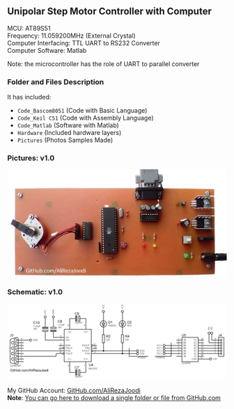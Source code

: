 ## Unipolar Step Motor Controller with Computer
	   
MCU:			AT89S51    
Frequency:     		11.059200MHz (External Crystal)           
Computer Interfacing:	TTL UART to RS232 Converter  
Computer Software:	Matlab

Note: the microcontroller has the role of UART to parallel converter  

### Folder and Files Description
It has included:
- `Code_Bascom8051` (Code with Basic Language)
- `Code_Keil C51` (Code with Assembly Language)
- `Code_Matlab` (Software with Matlab)
- `Hardware` (Included hardware layers)
- `Pictures` (Photos Samples Made)

### Pictures: v1.0
![](Pictures/v1.0.jpg)

### Schematic: v1.0
![](Hardware/v1.0.png)

My GitHub Account: [GitHub.com/AliRezaJoodi](https://github.com/AliRezaJoodi)  
**Note**: [You can go here to download a single folder or file from GitHub.com](https://minhaskamal.github.io/DownGit/#/home)
